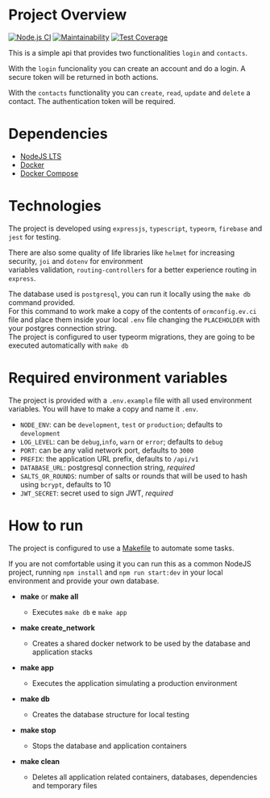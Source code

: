 # Project Overview

[![Node.js CI](https://github.com/jsilvaigor/contact-list/actions/workflows/node.js.yml/badge.svg)](https://github.com/jsilvaigor/contact-list/actions/workflows/node.js.yml)
[![Maintainability](https://api.codeclimate.com/v1/badges/e192bb7a479b706178d8/maintainability)](https://codeclimate.com/github/jsilvaigor/contact-list/maintainability)
[![Test Coverage](https://api.codeclimate.com/v1/badges/e192bb7a479b706178d8/test_coverage)](https://codeclimate.com/github/jsilvaigor/contact-list/test_coverage)

This is a simple api that provides two functionalities `login` and `contacts`. 

With the `login` funcionality you can create an account and do a login. A secure token will be returned in both actions. 

With the `contacts` functionality you can `create`, `read`, `update` and `delete` a contact. The authentication token will be required.

# Dependencies
- [NodeJS LTS](https://nodejs.org/en/download/)
- [Docker](https://www.docker.com/products/docker-desktop)
- [Docker Compose](https://docs.docker.com/compose/install/)

# Technologies

The project is developed using `expressjs`, `typescript`, `typeorm`, `firebase` and `jest` for testing.

There are also some quality of life libraries like `helmet` for increasing security, `joi` and `dotenv` for environment \
variables validation, `routing-controllers` for a better experience routing in `express`.

The database used is `postgresql`, you can run it locally using the `make db` command provided.\
For this command to work make a copy of the contents of `ormconfig.ev.ci` file and place them inside your local `.env` file
changing the `PLACEHOLDER` with your postgres connection string. \
The project is configured to user typeorm migrations, they are going to be executed automatically with `make db`

# Required environment variables

The project is provided with a `.env.example` file with all used environment variables. You will have to make a copy and name it `.env`.

- `NODE_ENV`: can be `development`, `test` or `production`; defaults to `development`
- `LOG_LEVEL`: can be `debug`,`info`, `warn` or `error`; defaults to `debug`
- `PORT`: can be any valid network port, defaults to `3000`
- `PREFIX`: the application URL prefix, defaults to `/api/v1`
- `DATABASE_URL`: postgresql connection string, *required*
- `SALTS_OR_ROUNDS`: number of salts or rounds that will be used to hash using `bcrypt`, defaults to 10
- `JWT_SECRET`: secret used to sign JWT, *required*

# How to run

The project is configured to use a [Makefile](https://www.gnu.org/software/make/) to automate some tasks.

If you are not comfortable using it you can run this as a common NodeJS project, running `npm install` and `npm run start:dev` in your local environment and provide your own database.

- **make** or **make all**

    - Executes `make db` e `make app`

- **make create_network**

    - Creates a shared docker network to be used by the database and application stacks

- **make app**
    - Executes the application simulating a production environment

- **make db**

    - Creates the database structure for local testing

- **make stop**

    - Stops the database and application containers

- **make clean**

    - Deletes all application related containers, databases, dependencies and temporary files






